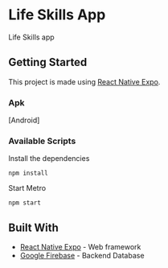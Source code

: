 # Life Skills App

Life Skills app

## Getting Started

This project is made using [React Native Expo](https://docs.expo.io/).

### Apk

[Android]

### Available Scripts
Install the dependencies

```
npm install
```

Start Metro

``` 
npm start 
``` 


## Built With

* [React Native Expo](https://docs.expo.io/) - Web framework 
* [Google Firebase](https://firebase.google.com/) - Backend Database
